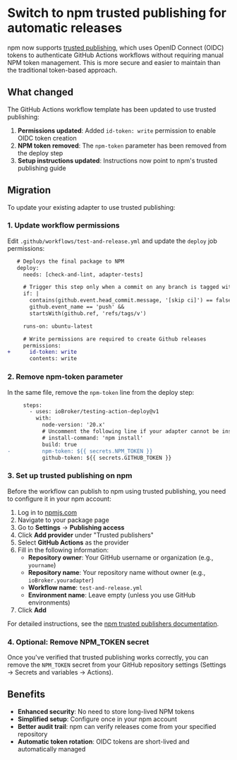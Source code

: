 # Switch to npm trusted publishing for automatic releases

npm now supports [trusted publishing](https://docs.npmjs.com/trusted-publishers), which uses OpenID Connect (OIDC) tokens to authenticate GitHub Actions workflows without requiring manual NPM token management. This is more secure and easier to maintain than the traditional token-based approach.

## What changed

The GitHub Actions workflow template has been updated to use trusted publishing:

1. **Permissions updated**: Added `id-token: write` permission to enable OIDC token creation
2. **NPM token removed**: The `npm-token` parameter has been removed from the deploy step
3. **Setup instructions updated**: Instructions now point to npm's trusted publishing guide

## Migration

To update your existing adapter to use trusted publishing:

### 1. Update workflow permissions

Edit `.github/workflows/test-and-release.yml` and update the `deploy` job permissions:

```diff
   # Deploys the final package to NPM
   deploy:
     needs: [check-and-lint, adapter-tests]

     # Trigger this step only when a commit on any branch is tagged with a version number
     if: |
       contains(github.event.head_commit.message, '[skip ci]') == false &&
       github.event_name == 'push' &&
       startsWith(github.ref, 'refs/tags/v')

     runs-on: ubuntu-latest

     # Write permissions are required to create Github releases
     permissions:
+      id-token: write
       contents: write
```

### 2. Remove npm-token parameter

In the same file, remove the `npm-token` line from the deploy step:

```diff
     steps:
       - uses: ioBroker/testing-action-deploy@v1
         with:
           node-version: '20.x'
           # Uncomment the following line if your adapter cannot be installed using 'npm ci'
           # install-command: 'npm install'
           build: true
-          npm-token: ${{ secrets.NPM_TOKEN }}
           github-token: ${{ secrets.GITHUB_TOKEN }}
```

### 3. Set up trusted publishing on npm

Before the workflow can publish to npm using trusted publishing, you need to configure it in your npm account:

1. Log in to [npmjs.com](https://www.npmjs.com/)
2. Navigate to your package page
3. Go to **Settings** → **Publishing access**
4. Click **Add provider** under "Trusted publishers"
5. Select **GitHub Actions** as the provider
6. Fill in the following information:
   - **Repository owner**: Your GitHub username or organization (e.g., `yourname`)
   - **Repository name**: Your repository name without owner (e.g., `ioBroker.youradapter`)
   - **Workflow name**: `test-and-release.yml`
   - **Environment name**: Leave empty (unless you use GitHub environments)
7. Click **Add**

For detailed instructions, see the [npm trusted publishers documentation](https://docs.npmjs.com/trusted-publishers).

### 4. Optional: Remove NPM_TOKEN secret

Once you've verified that trusted publishing works correctly, you can remove the `NPM_TOKEN` secret from your GitHub repository settings (Settings → Secrets and variables → Actions).

## Benefits

- **Enhanced security**: No need to store long-lived NPM tokens
- **Simplified setup**: Configure once in your npm account
- **Better audit trail**: npm can verify releases come from your specified repository
- **Automatic token rotation**: OIDC tokens are short-lived and automatically managed
